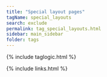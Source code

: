 ```yaml
---
title: "Special layout pages"
tagName: special_layouts
search: exclude
permalink: tag_special_layouts.html
sidebar: main_sidebar
folder: tags
---
```


{% include taglogic.html %}

{% include links.html %}
